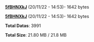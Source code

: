 [**5fBHNXkJ**](/data/5fBHNXkJ.txt) (20/11/22 - 14:53)- 1642 bytes

[**5fBHNXkJ**](/data/5fBHNXkJ.txt) (20/11/22 - 14:53)- 1642 bytes

**Total Datas**: 3991

**Total Size**: 21.80 MB / 21.8 MB